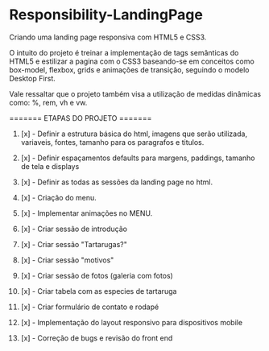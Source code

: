 # Responsibility-LandingPage

Criando uma landing page responsiva com HTML5 e CSS3.

O intuito do projeto é treinar a implementação de tags semânticas do HTML5 e estilizar a pagina com o CSS3 baseando-se em conceitos como box-model, flexbox, grids e animações de transição, seguindo o modelo Desktop First.

Vale ressaltar que o projeto também visa a utilização de medidas dinâmicas como: %, rem, vh e vw.

======= ETAPAS DO PROJETO =======

1.  [x] - Definir a estrutura básica do html, imagens que serão utilizada, variaveis, fontes, tamanho para os paragrafos e titulos.

1.  [x] - Definir espaçamentos defaults para margens, paddings, tamanho de tela e displays
1.  [x] - Definir as todas as sessões da landing page no html.

1.  [x] - Criação do menu.
1.  [x] - Implementar animações no MENU.

1.  [x] - Criar sessão de introdução
1.  [x] - Criar sessão "Tartarugas?"
1.  [x] - Criar sessão "motivos"
1.  [x] - Criar sessão de fotos (galeria com fotos)
1.  [x] - Criar tabela com as especies de tartaruga
1.  [x] - Criar formulário de contato e rodapé
1.  [x] - Implementação do layout responsivo para dispositivos mobile
1.  [x] - Correção de bugs e revisão do front end
